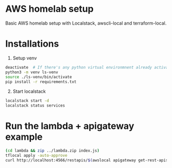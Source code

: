 AWS homelab setup
=================
Basic AWS homelab setup with Localstack, awscli-local and terraform-local.

# Installations

1. Setup venv
```sh
deactivate  # If there's any python virtual environmnent already activated.
python3 -m venv ls-venv
source ./ls-venv/bin/activate
pip install -r requirements.txt
```

2. Start localstack
```sh
localstack start -d
localstack status services
```


# Run the lambda + apigateway example
```sh
(cd lambda && zip ../lambda.zip index.js)
tflocal apply -auto-approve
curl http://localhost:4566/restapis/$(awslocal apigateway get-rest-apis --query 'items[0].id' --output text)/dev/_user_request_/hello
```
